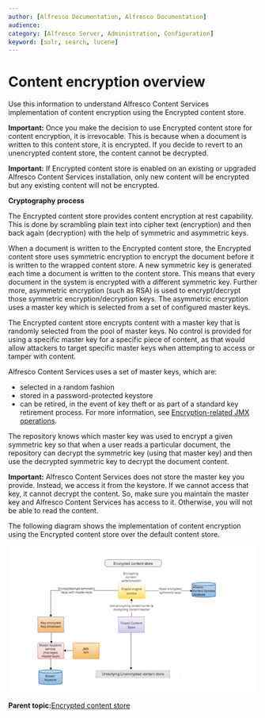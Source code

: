 ```yaml
---
author: [Alfresco Documentation, Alfresco Documentation]
audience: 
category: [Alfresco Server, Administration, Configuration]
keyword: [solr, search, lucene]
---
```


# Content encryption overview

Use this information to understand Alfresco Content Services implementation of content encryption using the Encrypted content store.

**Important:** Once you make the decision to use Encrypted content store for content encryption, it is irrevocable. This is because when a document is written to this content store, it is encrypted. If you decide to revert to an unencrypted content store, the content cannot be decrypted.

**Important:** If Encrypted content store is enabled on an existing or upgraded Alfresco Content Services installation, only new content will be encrypted but any existing content will not be encrypted.

**Cryptography process**

The Encrypted content store provides content encryption at rest capability. This is done by scrambling plain text into cipher text \(encryption\) and then back again \(decryption\) with the help of symmetric and asymmetric keys.

When a document is written to the Encrypted content store, the Encrypted content store uses symmetric encryption to encrypt the document before it is written to the wrapped content store. A new symmetric key is generated each time a document is written to the content store. This means that every document in the system is encrypted with a different symmetric key. Further more, asymmetric encryption \(such as RSA\) is used to encrypt/decrypt those symmetric encryption/decryption keys. The asymmetric encryption uses a master key which is selected from a set of configured master keys.

The Encrypted content store encrypts content with a master key that is randomly selected from the pool of master keys. No control is provided for using a specific master key for a specific piece of content, as that would allow attackers to target specific master keys when attempting to access or tamper with content.

Alfresco Content Services uses a set of master keys, which are:

-   selected in a random fashion
-   stored in a password-protected keystore
-   can be retired, in the event of key theft or as part of a standard key retirement process. For more information, see [Encryption-related JMX operations](../tasks/encrypted-jmx.md).

The repository knows which master key was used to encrypt a given symmetric key so that when a user reads a particular document, the repository can decrypt the symmetric key \(using that master key\) and then use the decrypted symmetric key to decrypt the document content.

**Important:** Alfresco Content Services does not store the master key you provide. Instead, we access it from the keystore. If we cannot access that key, it cannot decrypt the content. So, make sure you maintain the master key and Alfresco Content Services has access to it. Otherwise, you will not be able to read the content.

The following diagram shows the implementation of content encryption using the Encrypted content store over the default content store.

![](../images/encrypt_cs.png)

**Parent topic:**[Encrypted content store](../concepts/encrypted-cs-home.md)

